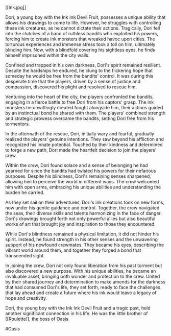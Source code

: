 [[Ink.jpg]]

Dori, a young boy with the Ink Ink Devil Fruit, possesses a unique ability that allows his drawings to come to life. However, he struggles with controlling these ink creatures, as he cannot dictate their actions. Tragically, Dori fell into the clutches of a band of ruthless bandits who exploited his powers, forcing him to create ink monsters that wreaked havoc upon cities. The torturous experiences and immense stress took a toll on him, ultimately blinding him. Now, with a blindfold covering his sightless eyes, he finds himself imprisoned within the city walls.

Confined and trapped in his own darkness, Dori's spirit remained resilient. Despite the hardships he endured, he clung to the flickering hope that someday he would be free from the bandits' control. It was during this desperate time that the players, driven by a sense of justice and compassion, discovered his plight and resolved to rescue him.

Venturing into the heart of the city, the players confronted the bandits, engaging in a fierce battle to free Dori from his captors' grasp. The ink monsters he unwittingly created fought alongside him, their actions guided by an instinctual bond he shared with them. The players' combined strength and strategic prowess overcame the bandits, setting Dori free from his tormentors.

In the aftermath of the rescue, Dori, initially wary and fearful, gradually realized the players' genuine intentions. They saw beyond his affliction and recognized his innate potential. Touched by their kindness and determined to forge a new path, Dori made the heartfelt decision to join the players' crew.

Within the crew, Dori found solace and a sense of belonging he had yearned for since the bandits had twisted his powers for their nefarious purposes. Despite his blindness, Dori's remaining senses sharpened, allowing him to perceive the world in different ways. The crew welcomed him with open arms, embracing his unique abilities and understanding the burden he carried.

As they set sail on their adventures, Dori's ink creations took on new forms, now under his gentle guidance and control. Together, the crew navigated the seas, their diverse skills and talents harmonizing in the face of danger. Dori's drawings brought forth not only powerful allies but also beautiful works of art that brought joy and inspiration to those they encountered.

While Dori's blindness remained a physical limitation, it did not hinder his spirit. Instead, he found strength in his other senses and the unwavering support of his newfound crewmates. They became his eyes, describing the vibrant world around them, and together they forged a bond that transcended sight.

In joining the crew, Dori not only found liberation from his past torment but also discovered a new purpose. With his unique abilities, he became an invaluable asset, bringing both wonder and protection to the crew. United by their shared journey and determination to make amends for the darkness that had consumed Dori's life, they set forth, ready to face the challenges that lay ahead and create a future where his ink would leave a legacy of hope and creativity.

Dori, the young boy with the Ink Ink Devil Fruit and a tragic past, held another significant connection in his life. He was the little brother of [[Roulette]], the boss of Oasis

#Oasis